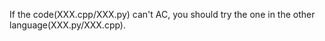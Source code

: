 If the code(XXX.cpp/XXX.py) can't AC, you should try the one in the other language(XXX.py/XXX.cpp).
